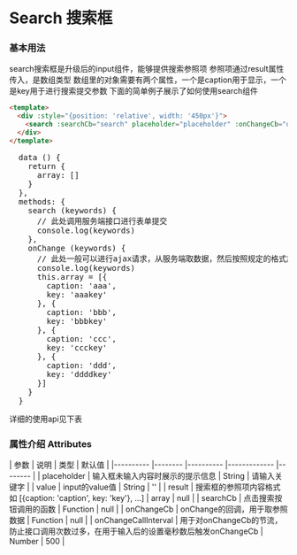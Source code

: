 # Search 搜索框 

### 基本用法

search搜索框是升级后的input组件，能够提供搜索参照项
参照项通过result属性传入，是数组类型
数组里的对象需要有两个属性，一个是caption用于显示，一个是key用于进行搜索提交参数
下面的简单例子展示了如何使用search组件

```html
<template>
  <div :style="{position: 'relative', width: '450px'}">
    <search :searchCb="search" placeholder="placeholder" :onChangeCb="onChange" :onChangeCallInterval="1000" :result="array"></search>
  </div>
</template>
```
<pre>
  data () {
    return {
      array: []
    }
  },
  methods: {
    search (keywords) {
      // 此处调用服务端接口进行表单提交
      console.log(keywords)
    },
    onChange (keywords) {
      // 此处一般可以进行ajax请求，从服务端取数据，然后按照规定的格式放入array中传给search组件
      console.log(keywords)
      this.array = [{
        caption: 'aaa',
        key: 'aaakey'
      }, {
        caption: 'bbb',
        key: 'bbbkey'
      }, {
        caption: 'ccc',
        key: 'ccckey'
      }, {
        caption: 'ddd',
        key: 'ddddkey'
      }]
    }
  }
</pre>

<template>
  <div :style="{position: 'relative', width: '450px'}">
    <search :searchCb="search" placeholder="placeholder" :onChangeCb="onChange" :onChangeCallInterval="1000" :result="array"></search>
  </div>
</template>

详细的使用api见下表


### 属性介绍 Attributes

| 参数      | 说明    | 类型      |  默认值   |
|---------- |-------- |---------- |-------------  |-------- |
| placeholder     | 输入框未输入内容时展示的提示信息   | String  |    请输入关键字        |
| value     | input的value值  | String  |     ''    |
| result     | 搜索框的参照项内容格式如 [{caption: 'caption', key: 'key'}, ...]   | array    |  null   |
| searchCb     |  点击搜索按钮调用的函数  | Function    |   null    |
| onChangeCb     | onChange的回调，用于取参照数据   | Function    |   null    |
| onChangeCallInterval     | 用于对onChangeCb的节流，防止接口调用次数过多，在用于输入后的设置毫秒数后触发onChangeCb   | Number    |  500  |


<script>
import search from 'packages/search/src/Search'

export default {
  components: {
    search
  },
  data () {
    return {
      array: []
    }
  },
  methods: {
    search (keywords) {
      console.log(keywords)
    },
    onChange (keywords) {
      console.log('change')
      console.log(keywords)
      this.array = [{
        caption: 'aaa',
        key: 'aaakey'
      }, {
        caption: 'bbb',
        key: 'bbbkey'
      }, {
        caption: 'ccc',
        key: 'ccckey'
      }, {
        caption: 'ddd',
        key: 'ddddkey'
      }]
    }
  }
}
</script>
